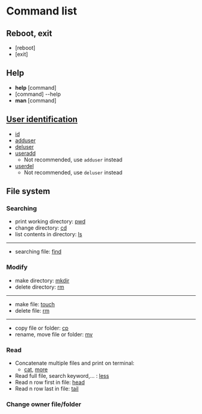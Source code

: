 # Command list

## Reboot, exit
- [reboot]
- [exit]

## Help
- **help** [command]
- [command] --help
- **man** [command] 


## [User identification](./_001_user_group_rule.md#1-list-user-information)
- [id](./_001_user_group_rule.md#1-manage-users)
- [adduser](./_001_user_group_rule.md#1-manage-users)
- [deluser](./_001_user_group_rule.md#1-manage-users)
- [useradd]()
    - Not recommended, use `adduser` instead
- [userdel]()
    - Not recommended, use `deluser` instead


## File system

### Searching
- print working directory: [pwd]()
- change directory: [cd]()
- list contents in directory: [ls]()
---
- searching file: [find]()


### Modify
- make directory: [mkdir]()
- delete directory: [rm]()
---
- make file: [touch]()
- delete file: [rm]()
---
- copy file or folder: [cp]()
- rename, move file or folder: [mv]()

### Read
- Concatenate multiple files and print on terminal: 
    - [cat](), [more]()
- Read full file, search keyword,... : [less]()
- Read n row first in file: [head]()
- Read n row last in file: [tail]()


### Change owner file/folder